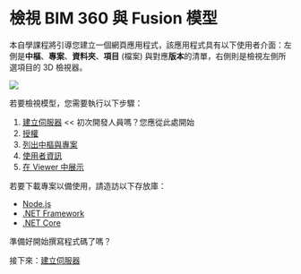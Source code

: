 # 檢視 BIM 360 與 Fusion 模型

本自學課程將引導您建立一個網頁應用程式，該應用程式具有以下使用者介面：左側是**中樞**、**專案**、**資料夾**、**項目** (檔案) 與對應**版本**的清單，右側則是檢視左側所選項目的 3D 檢視器。

![](_media/tutorials/run_sample_viewhubmodels.gif)

若要檢視模型，您需要執行以下步驟：

1. [建立伺服器](/zh-TW/environment/setup/3legged) << 初次開發人員嗎？您應從此處開始
2. [授權](/zh-TW/oauth/3legged/)
3. [列出中樞與專案](/zh-TW/datamanagement/hubs/readme)
4. [使用者資訊](/zh-TW/oauth/user/readme)
5. [在 Viewer 中展示](/zh-TW/viewer/3legged/readme)


若要下載專案以備使用，請造訪以下存放庫：

- [Node.js](https://github.com/Autodesk-Forge/learn.forge.viewhubmodels/tree/nodejs)
- [.NET Framework](https://github.com/Autodesk-Forge/learn.forge.viewhubmodels/tree/net)
- [.NET Core](https://github.com/Autodesk-Forge/learn.forge.viewhubmodels/tree/netcore)

準備好開始撰寫程式碼了嗎？

接下來：[建立伺服器](/zh-TW/environment/setup/3legged)
